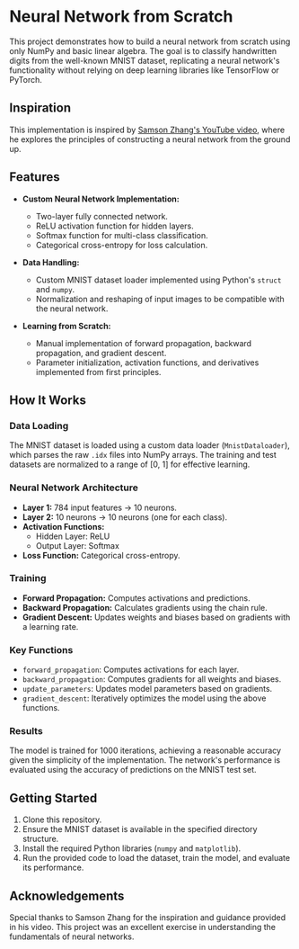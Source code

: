 # Neural Network from Scratch

This project demonstrates how to build a neural network from scratch using only NumPy and basic linear algebra. The goal is to classify handwritten digits from the well-known MNIST dataset, replicating a neural network's functionality without relying on deep learning libraries like TensorFlow or PyTorch.

## Inspiration

This implementation is inspired by [Samson Zhang's YouTube video](https://youtu.be/w8yWXqWQYmU?si=84GMJdX_9kyv3SuW), where he explores the principles of constructing a neural network from the ground up.

## Features

- **Custom Neural Network Implementation:** 
  - Two-layer fully connected network.
  - ReLU activation function for hidden layers.
  - Softmax function for multi-class classification.
  - Categorical cross-entropy for loss calculation.
  
- **Data Handling:**
  - Custom MNIST dataset loader implemented using Python's `struct` and `numpy`.
  - Normalization and reshaping of input images to be compatible with the neural network.

- **Learning from Scratch:**
  - Manual implementation of forward propagation, backward propagation, and gradient descent.
  - Parameter initialization, activation functions, and derivatives implemented from first principles.

## How It Works

### Data Loading
The MNIST dataset is loaded using a custom data loader (`MnistDataloader`), which parses the raw `.idx` files into NumPy arrays. The training and test datasets are normalized to a range of [0, 1] for effective learning.

### Neural Network Architecture
- **Layer 1:** 784 input features → 10 neurons.
- **Layer 2:** 10 neurons → 10 neurons (one for each class).
- **Activation Functions:**
  - Hidden Layer: ReLU
  - Output Layer: Softmax
- **Loss Function:** Categorical cross-entropy.

### Training
- **Forward Propagation:** Computes activations and predictions.
- **Backward Propagation:** Calculates gradients using the chain rule.
- **Gradient Descent:** Updates weights and biases based on gradients with a learning rate.

### Key Functions
- `forward_propagation`: Computes activations for each layer.
- `backward_propagation`: Computes gradients for all weights and biases.
- `update_parameters`: Updates model parameters based on gradients.
- `gradient_descent`: Iteratively optimizes the model using the above functions.

### Results
The model is trained for 1000 iterations, achieving a reasonable accuracy given the simplicity of the implementation. The network's performance is evaluated using the accuracy of predictions on the MNIST test set.

## Getting Started

1. Clone this repository.
2. Ensure the MNIST dataset is available in the specified directory structure.
3. Install the required Python libraries (`numpy` and `matplotlib`).
4. Run the provided code to load the dataset, train the model, and evaluate its performance.

## Acknowledgements

Special thanks to Samson Zhang for the inspiration and guidance provided in his video. This project was an excellent exercise in understanding the fundamentals of neural networks.
